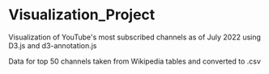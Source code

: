 # Visualization_Project
Visualization of YouTube's most subscribed channels as of July 2022 using D3.js and d3-annotation.js

Data for top 50 channels taken from Wikipedia tables and converted to .csv
